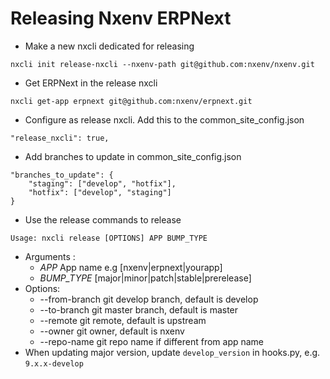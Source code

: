 # Releasing Nxenv ERPNext

- Make a new nxcli dedicated for releasing

```
nxcli init release-nxcli --nxenv-path git@github.com:nxenv/nxenv.git
```

- Get ERPNext in the release nxcli

```
nxcli get-app erpnext git@github.com:nxenv/erpnext.git
```

- Configure as release nxcli. Add this to the common_site_config.json

```
"release_nxcli": true,
```

- Add branches to update in common_site_config.json

```
"branches_to_update": {
    "staging": ["develop", "hotfix"],
    "hotfix": ["develop", "staging"]
}
```

- Use the release commands to release

```
Usage: nxcli release [OPTIONS] APP BUMP_TYPE
```

- Arguments :
  - _APP_ App name e.g [nxenv|erpnext|yourapp]
  - _BUMP_TYPE_ [major|minor|patch|stable|prerelease]
- Options:
  - --from-branch git develop branch, default is develop
  - --to-branch git master branch, default is master
  - --remote git remote, default is upstream
  - --owner git owner, default is nxenv
  - --repo-name git repo name if different from app name
- When updating major version, update `develop_version` in hooks.py, e.g. `9.x.x-develop`
